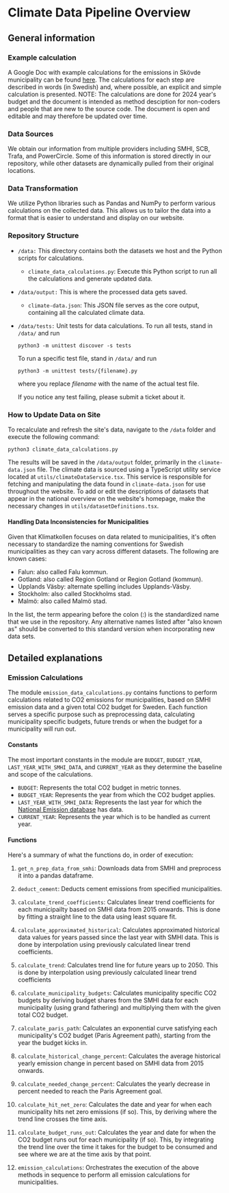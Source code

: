 # Climate Data Pipeline Overview

## General information


### Example calculation

A Google Doc with example calculations for the emissions in Skövde municipality can be found [here](https://docs.google.com/document/d/1MihysUkfunbV0LjwSUCiGSqWQSo5U03K0RMbRsVBL7U/edit#heading=h.oqnz3ereclbn). The calculations for each step are described in words (in Swedish) and, where possible, an explicit and simple calculation is presented. NOTE: The calculations are done for 2024 year's budget and the document is intended as method desciption for non-coders and people that are new to the source code. The document is open and editable and may therefore be updated over time.

### Data Sources

We obtain our information from multiple providers including SMHI, SCB, Trafa, and PowerCircle. Some of this information is stored directly in our repository, while other datasets are dynamically pulled from their original locations.

### Data Transformation

We utilize Python libraries such as Pandas and NumPy to perform various calculations on the collected data. This allows us to tailor the data into a format that is easier to understand and display on our website.

### Repository Structure

- `/data:` This directory contains both the datasets we host and the Python scripts for calculations.
    - `climate_data_calculations.py`: Execute this Python script to run all the calculations and generate updated data.
- `/data/output:` This is where the processed data gets saved.
    - `climate-data.json`: This JSON file serves as the core output, containing all the calculated climate data.
- `/data/tests:` Unit tests for data calculations. To run all tests, stand in `/data/` and run

    ```
    python3 -m unittest discover -s tests
    ```

    To run a specific test file, stand in `/data/` and run

    ```
    python3 -m unittest tests/{filename}.py
    ```

    where you replace *filename* with the name of the actual test file.
    
    If you notice any test failing, please submit a ticket about it.

### How to Update Data on Site

To recalculate and refresh the site's data, navigate to the `/data` folder and execute the following command:

`python3 climate_data_calculations.py`

The results will be saved in the `/data/output` folder, primarily in the `climate-data.json` file. The climate data is sourced using a TypeScript utility service located at `utils/climateDataService.tsx`. This service is responsible for fetching and manipulating the data found in `climate-data.json` for use throughout the website. To add or edit the descriptions of datasets that appear in the national overview on the website's homepage, make the necessary changes in `utils/datasetDefinitions.tsx`.

#### Handling Data Inconsistencies for Municipalities

Given that Klimatkollen focuses on data related to municipalities, it's often necessary to standardize the naming conventions for Swedish municipalities as they can vary across different datasets. The following are known cases:

- Falun: also called Falu kommun.
- Gotland: also called Region Gotland or Region Gotland (kommun).
- Upplands Väsby: alternate spelling includes Upplands-Väsby.
- Stockholm: also called Stockholms stad.
- Malmö: also called Malmö stad.

In the list, the term appearing before the colon (:) is the standardized name that we use in the repository. Any alternative names listed after "also known as" should be converted to this standard version when incorporating new data sets.

## Detailed explanations

### Emission Calculations 

The module `emission_data_calculations.py` contains functions to perform calculations related to CO2 emissions for municipalities, based on SMHI emission data and a given total CO2 budget for Sweden. Each function serves a specific purpose such as preprocessing data, calculating municipality specific budgets, future trends or when the budget for a municipality will run out.

#### Constants 

The most important constants in the module are `BUDGET`, `BUDGET_YEAR`, `LAST_YEAR_WITH_SMHI_DATA`, and `CURRENT_YEAR` as they determine the baseline and scope of the calculations.

* `BUDGET`: Represents the total CO2 budget in metric tonnes.
* `BUDGET_YEAR`: Represents the year from which the CO2 budget applies.
* `LAST_YEAR_WITH_SMHI_DATA`: Represents the last year for which the [National Emission database](https://nationellaemissionsdatabasen.smhi.se/) has data.
* `CURRENT_YEAR`: Represents the year which is to be handled as current year.

#### Functions

Here's a summary of what the functions do, in order of execution:

1. `get_n_prep_data_from_smhi`: Downloads data from SMHI and preprocess it into a pandas dataframe.

2. `deduct_cement`: Deducts cement emissions from specified municipalities.

3. `calculate_trend_coefficients`: Calculates linear trend coefficients for each municipailty based on SMHI data from 2015 onwards. This is done by fitting a straight line to the data using least square fit.

4. `calculate_approximated_historical`: Calculates approximated historical data values for years passed since the last year with SMHI data. This is done by interpolation using previously calculated linear trend coefficients.

5. `calculate_trend`: Calculates trend line for future years up to 2050. This is done by interpolation using previously calculated linear trend coefficients

6. `calculate_municipality_budgets`: Calculates municipality specific CO2 budgets by deriving budget shares from the SMHI data for each municipality (using grand fathering) and multiplying them with the given total CO2 budget.

7. `calculate_paris_path`: Calculates an exponential curve satisfying each municipality's CO2 budget (Paris Agreement path), starting from the year the budget kicks in.

8. `calculate_historical_change_percent`: Calculates the average historical yearly emission change in percent based on SMHI data from 2015 onwards.

9. `calculate_needed_change_percent`: Calculates the yearly decrease in percent needed to reach the Paris Agreement goal.

10. `calculate_hit_net_zero`: Calculates the date and year for when each municipality hits net zero emissions (if so). This, by deriving where the trend line crosses the time axis.

11. `calculate_budget_runs_out`: Calculates the year and date for when the CO2 budget runs out for each municipality (if so). This, by integrating the trend line over the time it takes for the budget to be consumed and see where we are at the time axis by that point.

12. `emission_calculations`: Orchestrates the execution of the above methods in sequence to perform all emission calculations for municipalities.




